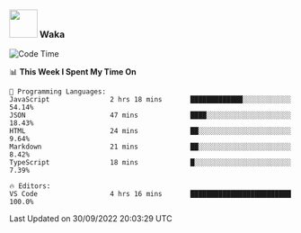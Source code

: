 ### <img src="https://media.giphy.com/media/VgCDAzcKvsR6OM0uWg/giphy.gif" width="50"> Waka

  <!--START_SECTION:waka-->
![Code Time](http://img.shields.io/badge/Code%20Time-891%20hrs%203%20mins-blue)

📊 **This Week I Spent My Time On** 

```text
💬 Programming Languages: 
JavaScript               2 hrs 18 mins       █████████████░░░░░░░░░░░░   54.14% 
JSON                     47 mins             ████░░░░░░░░░░░░░░░░░░░░░   18.43% 
HTML                     24 mins             ██░░░░░░░░░░░░░░░░░░░░░░░   9.64% 
Markdown                 21 mins             ██░░░░░░░░░░░░░░░░░░░░░░░   8.42% 
TypeScript               18 mins             █░░░░░░░░░░░░░░░░░░░░░░░░   7.39%

🔥 Editors: 
VS Code                  4 hrs 16 mins       █████████████████████████   100.0%

```


 Last Updated on 30/09/2022 20:03:29 UTC
<!--END_SECTION:waka-->
